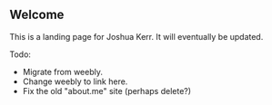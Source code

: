 ---
---

## Welcome

This is a landing page for Joshua Kerr. It will eventually be updated.

Todo:
 - Migrate from weebly.
 - Change weebly to link here.
 - Fix the old "about.me" site (perhaps delete?)
